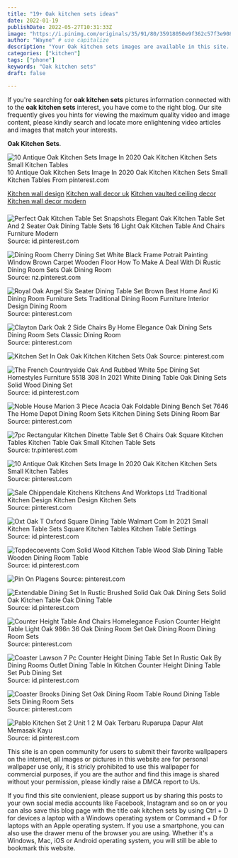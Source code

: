 ```yaml
---
title: "19+ Oak kitchen sets ideas"
date: 2022-01-19
publishDate: 2022-05-27T10:31:33Z
image: "https://i.pinimg.com/originals/35/91/80/35918050e9f362c57f3e9084fe8745e6.png"
author: "Wayne" # use capitalize
description: "Your Oak kitchen sets images are available in this site. Oak kitchen sets are a topic that is being searched for and liked by netizens now. You can Get the Oak kitchen sets files here. Download all royalty-free vectors."
categories: ["kitchen"]
tags: ["phone"]
keywords: "Oak kitchen sets"
draft: false

---
```


If you're searching for **oak kitchen sets** pictures information connected with to the **oak kitchen sets** interest, you have come to the right  blog.  Our site frequently  gives you  hints  for viewing  the maximum  quality video and image  content, please kindly search and locate more enlightening video articles and images  that match your interests.

**Oak Kitchen Sets**. 

![10 Antique Oak Kitchen Sets Image In 2020 Oak Kitchen Kitchen Sets Small Kitchen Tables](https://i.pinimg.com/736x/a0/19/86/a019860348fb45507d20ba4858e53318.jpg "10 Antique Oak Kitchen Sets Image In 2020 Oak Kitchen Kitchen Sets Small Kitchen Tables")
10 Antique Oak Kitchen Sets Image In 2020 Oak Kitchen Kitchen Sets Small Kitchen Tables From pinterest.com

[Kitchen wall design](/kitchen-wall-design/)
[Kitchen wall decor uk](/kitchen-wall-decor-uk/)
[Kitchen vaulted ceiling decor](/kitchen-vaulted-ceiling-decor/)
[Kitchen wall decor modern](/kitchen-wall-decor-modern/)



### 

 


![Perfect Oak Kitchen Table Set Snapshots Elegant Oak Kitchen Table Set And 2 Seater Oak Dining Table Sets 16 Light Oak Kitchen Table And Chairs Furniture Modern](https://i.pinimg.com/originals/ae/f7/a7/aef7a76af0065c456bca4b0c5f9b72b4.jpg "Perfect Oak Kitchen Table Set Snapshots Elegant Oak Kitchen Table Set And 2 Seater Oak Dining Table Sets 16 Light Oak Kitchen Table And Chairs Furniture Modern")
Source: id.pinterest.com

 

![Dining Room Cherry Dining Set White Black Frame Potrait Painting Window Brown Carpet Wooden Floor How To Make A Deal With Di Rustic Dining Room Sets Oak Dining Room](https://i.pinimg.com/originals/5e/2e/11/5e2e1183a789389d5db6076df608732a.jpg "Dining Room Cherry Dining Set White Black Frame Potrait Painting Window Brown Carpet Wooden Floor How To Make A Deal With Di Rustic Dining Room Sets Oak Dining Room")
Source: nz.pinterest.com

 

![Royal Oak Angel Six Seater Dining Table Set Brown Best Home And Ki Dining Room Furniture Sets Traditional Dining Room Furniture Interior Design Dining Room](https://i.pinimg.com/736x/8a/af/19/8aaf19363eed4b15755c249c90322e4f--royal-oak-kitchen-store.jpg "Royal Oak Angel Six Seater Dining Table Set Brown Best Home And Ki Dining Room Furniture Sets Traditional Dining Room Furniture Interior Design Dining Room")
Source: pinterest.com

 

![Clayton Dark Oak 2 Side Chairs By Home Elegance Oak Dining Sets Dining Room Sets Classic Dining Room](https://i.pinimg.com/originals/c8/b8/b5/c8b8b57e2fc4111838e566576c469f88.jpg "Clayton Dark Oak 2 Side Chairs By Home Elegance Oak Dining Sets Dining Room Sets Classic Dining Room")
Source: pinterest.com

 

![Kitchen Set In Oak Oak Kitchen Kitchen Sets Oak](https://i.pinimg.com/originals/16/87/9b/16879b717728248293cd3c9c40e27645.png "Kitchen Set In Oak Oak Kitchen Kitchen Sets Oak")
Source: pinterest.com

 

![The French Countryside Oak And Rubbed White 5pc Dining Set Homestyles Furniture 5518 308 In 2021 White Dining Table Oak Dining Sets Solid Wood Dining Set](https://i.pinimg.com/originals/ad/a5/fd/ada5fd6b5653b18e296a1a133afd4d57.jpg "The French Countryside Oak And Rubbed White 5pc Dining Set Homestyles Furniture 5518 308 In 2021 White Dining Table Oak Dining Sets Solid Wood Dining Set")
Source: id.pinterest.com

 

![Noble House Marion 3 Piece Acacia Oak Foldable Dining Bench Set 7646 The Home Depot Dining Room Sets Kitchen Dining Sets Dining Room Bar](https://i.pinimg.com/originals/0c/27/e4/0c27e46f1c6b3d6c6ffbe533aceeb524.jpg "Noble House Marion 3 Piece Acacia Oak Foldable Dining Bench Set 7646 The Home Depot Dining Room Sets Kitchen Dining Sets Dining Room Bar")
Source: pinterest.com

 

![7pc Rectangular Kitchen Dinette Table Set 6 Chairs Oak Square Kitchen Tables Kitchen Table Oak Small Kitchen Table Sets](https://i.pinimg.com/originals/a5/c6/99/a5c6996787a66c77aec40817d74a6791.jpg "7pc Rectangular Kitchen Dinette Table Set 6 Chairs Oak Square Kitchen Tables Kitchen Table Oak Small Kitchen Table Sets")
Source: tr.pinterest.com

 

![10 Antique Oak Kitchen Sets Image In 2020 Oak Kitchen Kitchen Sets Small Kitchen Tables](https://i.pinimg.com/736x/a0/19/86/a019860348fb45507d20ba4858e53318.jpg "10 Antique Oak Kitchen Sets Image In 2020 Oak Kitchen Kitchen Sets Small Kitchen Tables")
Source: pinterest.com

 

![Sale Chippendale Kitchens Kitchens And Worktops Ltd Traditional Kitchen Design Kitchen Design Kitchen Sets](https://i.pinimg.com/originals/d8/bc/1c/d8bc1ccf85c22e31816dc2f2b35776f9.jpg "Sale Chippendale Kitchens Kitchens And Worktops Ltd Traditional Kitchen Design Kitchen Design Kitchen Sets")
Source: pinterest.com

 

![Oxt Oak T Oxford Square Dining Table Walmart Com In 2021 Small Kitchen Table Sets Square Kitchen Tables Kitchen Table Settings](https://i.pinimg.com/736x/d0/fb/34/d0fb34ca9a05b4bd15c4e56c183667ec.jpg "Oxt Oak T Oxford Square Dining Table Walmart Com In 2021 Small Kitchen Table Sets Square Kitchen Tables Kitchen Table Settings")
Source: id.pinterest.com

 

![Topdecoevents Com Solid Wood Kitchen Table Wood Slab Dining Table Wooden Dining Room Table](https://i.pinimg.com/736x/f0/11/bd/f011bdc3493fa07bb04fe1fbe04ac184.jpg "Topdecoevents Com Solid Wood Kitchen Table Wood Slab Dining Table Wooden Dining Room Table")
Source: id.pinterest.com

 

![Pin On Plagens](https://i.pinimg.com/736x/df/b3/2f/dfb32f05fd6494770720dbc45d83ee4f--oak-dining-room-set-dining-rooms.jpg "Pin On Plagens")
Source: pinterest.com

 

![Extendable Dining Set In Rustic Brushed Solid Oak Oak Dining Sets Solid Oak Kitchen Table Oak Dining Table](https://i.pinimg.com/736x/41/79/f0/4179f00b93b4dc1d056cf49592010ea1--oak-dining-sets-dining-tables.jpg "Extendable Dining Set In Rustic Brushed Solid Oak Oak Dining Sets Solid Oak Kitchen Table Oak Dining Table")
Source: id.pinterest.com

 

![Counter Height Table And Chairs Homelegance Fusion Counter Height Table Light Oak 986n 36 Oak Dining Room Set Oak Dining Room Dining Room Sets](https://i.pinimg.com/736x/52/08/24/5208245663ef8682264c58d794b3e86a--counter-height-dining-table-dining-tables.jpg "Counter Height Table And Chairs Homelegance Fusion Counter Height Table Light Oak 986n 36 Oak Dining Room Set Oak Dining Room Dining Room Sets")
Source: pinterest.com

 

![Coaster Lawson 7 Pc Counter Height Dining Table Set In Rustic Oak By Dining Rooms Outlet Dining Table In Kitchen Counter Height Dining Table Set Pub Dining Set](https://i.pinimg.com/564x/3d/4d/9c/3d4d9c61119a2a878561e47219dde68d.jpg "Coaster Lawson 7 Pc Counter Height Dining Table Set In Rustic Oak By Dining Rooms Outlet Dining Table In Kitchen Counter Height Dining Table Set Pub Dining Set")
Source: id.pinterest.com

 

![Coaster Brooks Dining Set Oak Dining Room Table Round Dining Table Sets Dining Room Sets](https://i.pinimg.com/736x/03/5c/2b/035c2b87bedff967800cff7daa205754--oak-chairs-side-chairs.jpg "Coaster Brooks Dining Set Oak Dining Room Table Round Dining Table Sets Dining Room Sets")
Source: pinterest.com

 

![Pablo Kitchen Set 2 Unit 1 2 M Oak Terbaru Ruparupa Dapur Alat Memasak Kayu](https://i.pinimg.com/originals/35/91/80/35918050e9f362c57f3e9084fe8745e6.png "Pablo Kitchen Set 2 Unit 1 2 M Oak Terbaru Ruparupa Dapur Alat Memasak Kayu")
Source: id.pinterest.com

 

This site is an open community for users to submit their favorite wallpapers on the internet, all images or pictures in this website are for personal wallpaper use only, it is stricly prohibited to use this wallpaper for commercial purposes, if you are the author and find this image is shared without your permission, please kindly raise a DMCA report to Us.

If you find this site convienient, please support us by sharing this posts to your own social media accounts like Facebook, Instagram and so on or you can also save this blog page with the title oak kitchen sets by using Ctrl + D for devices a laptop with a Windows operating system or Command + D for laptops with an Apple operating system. If you use a smartphone, you can also use the drawer menu of the browser you are using. Whether it's a Windows, Mac, iOS or Android operating system, you will still be able to bookmark this website.
